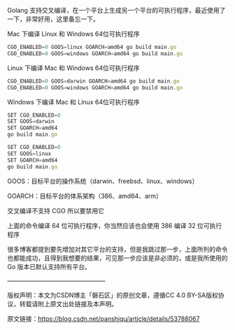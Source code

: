 Golang 支持交叉编译，在一个平台上生成另一个平台的可执行程序，最近使用了一下，非常好用，这里备忘一下。



Mac 下编译 Linux 和 Windows 64位可执行程序

```javascript
CGO_ENABLED=0 GOOS=linux GOARCH=amd64 go build main.go
CGO_ENABLED=0 GOOS=windows GOARCH=amd64 go build main.go
```

Linux 下编译 Mac 和 Windows 64位可执行程序

```javascript
CGO_ENABLED=0 GOOS=darwin GOARCH=amd64 go build main.go
CGO_ENABLED=0 GOOS=windows GOARCH=amd64 go build main.go
```

Windows 下编译 Mac 和 Linux 64位可执行程序



```javascript
SET CGO_ENABLED=0
SET GOOS=darwin
SET GOARCH=amd64
go build main.go

SET CGO_ENABLED=0
SET GOOS=linux
SET GOARCH=amd64
go build main.go
```



GOOS：目标平台的操作系统（darwin、freebsd、linux、windows）

GOARCH：目标平台的体系架构（386、amd64、arm）

交叉编译不支持 CGO 所以要禁用它



上面的命令编译 64 位可执行程序，你当然应该也会使用 386 编译 32 位可执行程序

很多博客都提到要先增加对其它平台的支持，但是我跳过那一步，上面所列的命令也都能成功，且得到我想要的结果，可见那一步应该是非必须的，或是我所使用的 Go 版本已默认支持所有平台。

————————————————

版权声明：本文为CSDN博主「磐石区」的原创文章，遵循CC 4.0 BY-SA版权协议，转载请附上原文出处链接及本声明。

原文链接：https://blog.csdn.net/panshiqu/article/details/53788067
